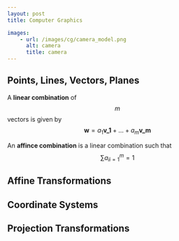 ```yaml
---
layout: post
title: Computer Graphics

images:
    - url: /images/cg/camera_model.png
      alt: camera
      title: camera
---
```

## Points, Lines, Vectors, Planes
A **linear combination** of $$m$$ vectors is given by 
$$ \textbf{w} = a_1\textbf{v_1} + \ldots + a_m\textbf{v_m} $$

An **affince combination** is a linear combination such that
$$ \sum{a_i}_{i=1}^{m} = 1$$


## Affine Transformations

## Coordinate Systems

## Projection Transformations
